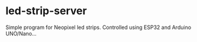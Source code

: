 # led-strip-server
Simple program for Neopixel led strips. Controlled using ESP32 and Arduino UNO/Nano...
